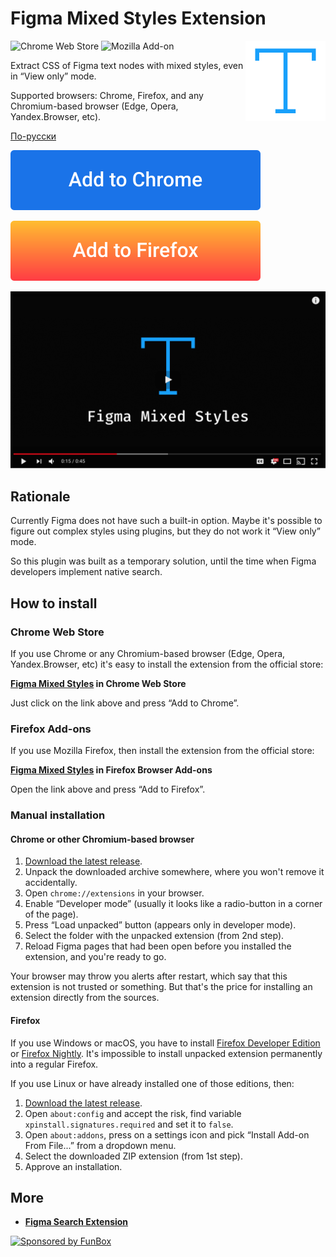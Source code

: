 # Figma Mixed Styles Extension

<img align="right"
     alt="Project logo: colorful component icon"
     src="icon.svg"
     width="128"
     height="128">

![Chrome Web Store](https://img.shields.io/chrome-web-store/v/fadeacofglmdopmolpaoaacijjfifcpe?label=Chrome%20Web%20Store) 
![Mozilla Add-on](https://img.shields.io/amo/v/figma-mixed-styles?label=Mozilla%20Add-ons)

Extract CSS of Figma text nodes with mixed styles, even in “View only” mode.

Supported browsers: Chrome, Firefox, and any Chromium-based browser (Edge, Opera, Yandex.Browser, etc).

[По-русски](./README.ru.md)

[![Figma Mixed Styles in Chrome Web Store](./add-to-chrome.svg)](https://chrome.google.com/webstore/detail/figma-mixed-styles/fadeacofglmdopmolpaoaacijjfifcpe)

[![Figma Mixed Styles in Mozilla Add-ons](./add-to-firefox.svg)](https://addons.mozilla.org/en-US/firefox/addon/figma-mixed-styles/)

[![Demo Video on YouTube](./youtube-demo.png)](https://youtu.be/mDQfaYA5ltA)

## Rationale

Currently Figma does not have such a built-in option. Maybe it's possible to figure out complex styles using plugins,
but they do not work it “View only” mode.

So this plugin was built as a temporary solution, until the time when Figma developers implement native search.

## How to install

### Chrome Web Store

If you use Chrome or any Chromium-based browser (Edge, Opera, Yandex.Browser, etc) it's easy to install 
the extension from the official store:

**[Figma Mixed Styles](https://chrome.google.com/webstore/detail/figma-mixed-styles/fadeacofglmdopmolpaoaacijjfifcpe) in Chrome Web Store**

Just click on the link above and press “Add to Chrome”.

### Firefox Add-ons

If you use Mozilla Firefox, then install the extension from the official store:

**[Figma Mixed Styles](https://addons.mozilla.org/en-US/firefox/addon/figma-mixed-styles/) in Firefox Browser Add-ons**

Open the link above and press “Add to Firefox”.

### Manual installation

#### Chrome or other Chromium-based browser

1. [Download the latest release](https://github.com/igoradamenko/figma-mixed-styles-extension/releases).
2. Unpack the downloaded archive somewhere, where you won't remove it accidentally.
3. Open `chrome://extensions` in your browser.
4. Enable “Developer mode” (usually it looks like a radio-button in a corner of the page).
5. Press “Load unpacked” button (appears only in developer mode).
6. Select the folder with the unpacked extension (from 2nd step). 
7. Reload Figma pages that had been open before you installed the extension, and you're ready to go.

Your browser may throw you alerts after restart, which say that this extension is not trusted or something.
But that's the price for installing an extension directly from the sources.

#### Firefox

If you use Windows or macOS, you have to install [Firefox Developer Edition](https://www.mozilla.org/ru/firefox/developer/)
or [Firefox Nightly](https://www.mozilla.org/ru/firefox/channel/desktop/#nightly). It's impossible to install unpacked
extension permanently into a regular Firefox.

If you use Linux or have already installed one of those editions, then:

1. [Download the latest release](https://github.com/igoradamenko/figma-mixed-styles-extension/releases).
2. Open `about:config` and accept the risk, find variable `xpinstall.signatures.required` and set it to `false`.
3. Open `about:addons`, press on a settings icon and pick “Install Add-on From File...” from a dropdown menu.
4. Select the downloaded ZIP extension (from 1st step).
5. Approve an installation.

## More

- **[Figma Search Extension](https://github.com/igoradamenko/figma-search-extension)**


[![Sponsored by FunBox](https://funbox.ru/badges/sponsored_by_funbox_centered.svg)](https://funbox.ru)
